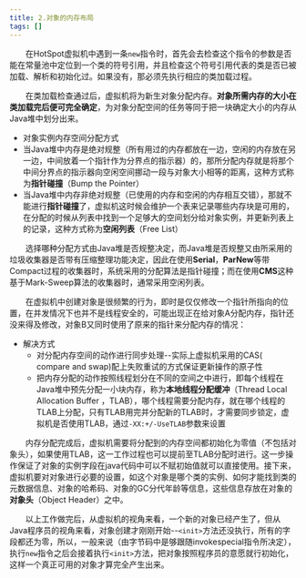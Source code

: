 ```yaml
---
title: 2.对象的内存布局
tags: []
---
```


&#8195;&#8195;在HotSpot虚拟机中遇到一条`new`指令时，首先会去检查这个指令的参数是否能在常量池中定位到一个类的符号引用，并且检查这个符号引用代表的类是否已被加载、解析和初始化过。如果没有，那必须先执行相应的类加载过程。

&#8195;&#8195;在类加载检查通过后，虚拟机将为新生对象分配内存。**对象所需内存的大小在类加载完后便可完全确定**，为对象分配空间的任务等同于把一块确定大小的内存从Java堆中划分出来。

-   对象实例内存空间分配方式
  - 当Java堆中内存是绝对规整（所有用过的内存都放在一边，空闲的内存放在另一边，中间放着一个指针作为分界点的指示器）的，那所分配内存就是将那个中间分界点的指示器向空闲空间挪动一段与对象大小相等的距离，这种方式称为**指针碰撞**（Bump the Pointer）
  - 当Java堆中内存非绝对规整（已使用的内存和空闲的内存相互交错），那就不能进行**指针碰撞**了，虚拟机这时候会维护一个表来记录哪些内存块是可用的，在分配的时候从列表中找到一个足够大的空间划分给对象实例，并更新列表上的记录，这种方式称为**空闲列表**（Free List）

&#8195;&#8195;选择哪种分配方式由Java堆是否规整决定，而Java堆是否规整又由所采用的垃圾收集器是否带有压缩整理功能决定，因此在使用**Serial**，**ParNew**等带Compact过程的收集器时，系统采用的分配算法是指针碰撞；而在使用**CMS**这种基于Mark-Sweep算法的收集器时，通常采用空闲列表。

&#8195;&#8195;在虚拟机中创建对象是很频繁的行为，即时是仅仅修改一个指针所指向的位置，在并发情况下也并不是线程安全的，可能出现正在给对象A分配内存，指针还没来得及修改，对象B又同时使用了原来的指针来分配内存的情况：

- 解决方式
  - 对分配内存空间的动作进行同步处理--实际上虚拟机采用的CAS( compare and swap)配上失败重试的方式保证更新操作的原子性
  - 把内存分配的动作按照线程划分在不同的空间之中进行，即每个线程在Java堆中预先分配一小块内存，称为**本地线程分配缓冲**（Thread Local Allocation Buffer ，TLAB），哪个线程需要分配内存，就在哪个线程的TLAB上分配，只有TLAB用完并分配新的TLAB时，才需要同步锁定，虚拟机是否使用TLAB，通过`-XX:+/-UseTLAB`参数来设置

&#8195;&#8195;内存分配完成后，虚拟机需要将分配到的内存空间都初始化为零值（不包括对象头），如果使用TLAB，这一工作过程也可以提前至TLAB分配时进行。这一步操作保证了对象的实例字段在java代码中可以不赋初始值就可以直接使用。接下来，虚拟机要对对象进行必要的设置，如这个对象是哪个类的实例、如何才能找到类的元数据信息、对象的哈希码、对象的GC分代年龄等信息，这些信息存放在对象的**对象头**（Object Header）之中。

&#8195;&#8195;以上工作做完后，从虚拟机的视角来看，一个新的对象已经产生了，但从Java程序员的视角来看，对象创建才刚刚开始--`<init>`方法还没执行，所有的字段都还为零，所以，一般来说（由字节码中是够跟随invokespecial指令所决定），执行`new`指令之后会接着执行`<init>`方法，把对象按照程序员的意愿就行初始化，这样一个真正可用的对象才算完全产生出来。
